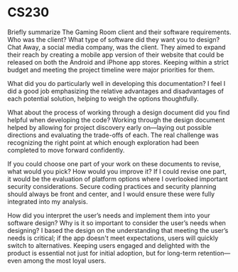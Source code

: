 # CS230
Briefly summarize The Gaming Room client and their software requirements. Who was the client? What type of software did they want you to design?
Chat Away, a social media company, was the client. They aimed to expand their reach by creating a mobile app version of their website that could be released on both the Android and iPhone app stores. Keeping within a strict budget and meeting the project timeline were major priorities for them.

What did you do particularly well in developing this documentation?
I feel I did a good job emphasizing the relative advantages and disadvantages of each potential solution, helping to weigh the options thoughtfully.

What about the process of working through a design document did you find helpful when developing the code?
Working through the design document helped by allowing for project discovery early on—laying out possible directions and evaluating the trade-offs of each. The real challenge was recognizing the right point at which enough exploration had been completed to move forward confidently.

If you could choose one part of your work on these documents to revise, what would you pick? How would you improve it?
If I could revise one part, it would be the evaluation of platform options where I overlooked important security considerations. Secure coding practices and security planning should always be front and center, and I would ensure these were fully integrated into my analysis.

How did you interpret the user’s needs and implement them into your software design? Why is it so important to consider the user’s needs when designing?
I based the design on the understanding that meeting the user’s needs is critical; if the app doesn't meet expectations, users will quickly switch to alternatives. Keeping users engaged and delighted with the product is essential not just for initial adoption, but for long-term retention—even among the most loyal users.
